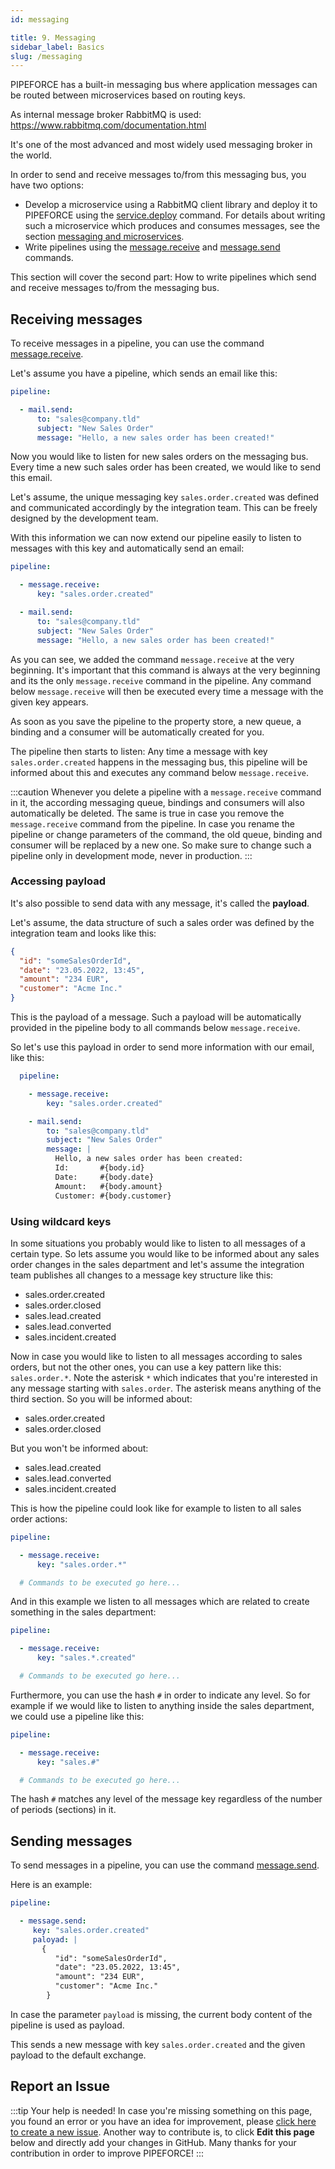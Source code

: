```yaml
---
id: messaging

title: 9. Messaging
sidebar_label: Basics
slug: /messaging
---
```


PIPEFORCE has a built-in messaging bus where application messages can be routed between microservices based on routing
keys.

As internal message broker RabbitMQ is used: https://www.rabbitmq.com/documentation.html

It's one of the most advanced and most widely used messaging broker in the world.

In order to send and receive messages to/from this messaging bus, you have two options:

- Develop a microservice using a RabbitMQ client library and deploy it to PIPEFORCE using the [service.deploy](../api/commands#servicedeploy-v1) command.
  For details about writing such a microservice which produces and consumes messages, see the
  section [messaging and microservices](microservices/messaging).
- Write pipelines using the [message.receive](../api/commands#messagereceive-v1)
  and [message.send](../api/commands#messagesend-v1) commands.

This section will cover the second part: How to write pipelines which send and receive messages to/from the messaging
bus.

## Receiving messages

To receive messages in a pipeline, you can use the command [message.receive](../api/commands#messagereceive-v1).

Let's assume you have a pipeline, which sends an email like this:

```yaml
pipeline:

  - mail.send:
      to: "sales@company.tld"
      subject: "New Sales Order"
      message: "Hello, a new sales order has been created!"
```

Now you would like to listen for new sales orders on the messaging bus. Every time a new such sales order has been
created, we would like to send this email.

Let's assume, the unique messaging key `sales.order.created` was defined and communicated accordingly by the integration
team. This can be freely designed by the development team.

With this information we can now extend our pipeline easily to listen to messages with this key and automatically send
an email:

```yaml
pipeline:

  - message.receive:
      key: "sales.order.created"

  - mail.send:
      to: "sales@company.tld"
      subject: "New Sales Order"
      message: "Hello, a new sales order has been created!"
```

As you can see, we added the command `message.receive` at the very beginning. It's important that this command is always
at the very beginning and its the only `message.receive` command in the pipeline. Any command below `message.receive`
will then be executed every time a message with the given key appears.

As soon as you save the pipeline to the property store, a new queue, a binding and a consumer will be automatically
created for you.

The pipeline then starts to listen: Any time a message with key `sales.order.created` happens in the messaging bus, this
pipeline will be informed about this and executes any command below `message.receive`.

:::caution
Whenever you delete a pipeline with a `message.receive` command in it, the according messaging queue, bindings and
consumers will also automatically be deleted. The same is true in case you remove the `message.receive` command
from the pipeline. In case you rename the pipeline or change parameters of the command, the old queue, binding and
consumer will be replaced by a new one. So make sure to change such a pipeline only in development mode, never in production.
:::

### Accessing payload

It's also possible to send data with any message, it's called the **payload**.

Let's assume, the data structure of such a sales order was defined by the integration team and looks like this:

```json
{
  "id": "someSalesOrderId",
  "date": "23.05.2022, 13:45",
  "amount": "234 EUR",
  "customer": "Acme Inc."
}
```

This is the payload of a message. Such a payload will be automatically provided in the pipeline body to all commands
below `message.receive`.

So let's use this payload in order to send more information with our email, like this:

```yaml
  pipeline:

    - message.receive:
        key: "sales.order.created"

    - mail.send:
        to: "sales@company.tld"
        subject: "New Sales Order"
        message: |
          Hello, a new sales order has been created:
          Id:       #{body.id}
          Date:     #{body.date}
          Amount:   #{body.amount}
          Customer: #{body.customer}
```

### Using wildcard keys

In some situations you probably would like to listen to all messages of a certain type. So lets assume you would like to
be informed about any sales order changes in the sales department and let's assume the integration team publishes all
changes to a message key structure like this:

- sales.order.created
- sales.order.closed
- sales.lead.created
- sales.lead.converted
- sales.incident.created

Now in case you would like to listen to all messages according to sales orders, but not the other ones, you can use a
key pattern like this: `sales.order.*`. Note the asterisk `*` which indicates that you're interested in any message
starting with `sales.order`. The asterisk means anything of the third section. So you will be informed about:

- sales.order.created
- sales.order.closed

But you won't be informed about:

- sales.lead.created
- sales.lead.converted
- sales.incident.created

This is how the pipeline could look like for example to listen to all sales order actions:

```yaml
pipeline:

  - message.receive:
      key: "sales.order.*"

  # Commands to be executed go here...
```

And in this example we listen to all messages which are related to create something in the sales department:

```yaml
pipeline:

  - message.receive:
      key: "sales.*.created"

  # Commands to be executed go here...
```

Furthermore, you can use the hash `#` in order to indicate any level. So for example if we would like to listen to anything
inside the sales department, we could use a pipeline like this:

```yaml
pipeline:

  - message.receive:
      key: "sales.#"

  # Commands to be executed go here...
```

The hash `#` matches any level of the message key regardless of the number of periods (sections) in it.

## Sending messages

To send messages in a pipeline, you can use the command [message.send](../api/commands#messagesend-v1).

Here is an example:

```yaml
pipeline:

  - message.send: 
     key: "sales.order.created"
     paloyad: |
       {
          "id": "someSalesOrderId",
          "date": "23.05.2022, 13:45",
          "amount": "234 EUR",
          "customer": "Acme Inc."
        }
```

In case the parameter `payload` is missing, the current body content of the pipeline is used as payload.

This sends a new message with key `sales.order.created` and the given payload to the default exchange.

## Report an Issue
:::tip Your help is needed!
In case you're missing something on this page, you found an error or you have an idea for improvement, please [click here to create a new issue](https://github.com/pipeforce/pipeforce.github.io/issues/new). Another way to contribute is, to click **Edit this page** below and directly add your changes in GitHub. Many thanks for your contribution in order to improve PIPEFORCE!
:::